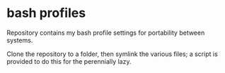 # bash profiles

Repository contains my bash profile settings for portability between systems.

Clone the repository to a folder, then symlink the various files; a script is provided to do this for the perennially lazy.
